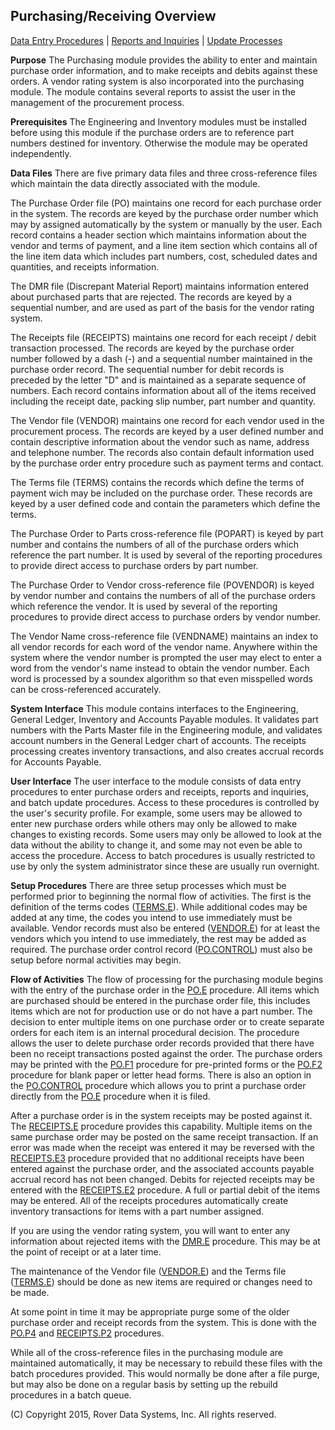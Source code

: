 ## Purchasing/Receiving Overview
<PageHeader />

[Data Entry Procedures](../assets/PUR-ENTRY/README.md) | [Reports and Inquiries](../assets/PUR-REPORT/README.md) | [Update Processes](../assets/PUR-PROCESS/README.md)

**Purpose**
The Purchasing module provides the ability to enter and maintain purchase
order information, and to make receipts and debits against these orders. A
vendor rating system is also incorporated into the purchasing module. The
module contains several reports to assist the user in the management of the
procurement process.

**Prerequisites**
The Engineering and Inventory modules must be installed before using this
module if the purchase orders are to reference part numbers destined for
inventory. Otherwise the module may be operated independently.

**Data Files**
There are five primary data files and three cross-reference files which
maintain the data directly associated with the module.

The Purchase Order file (PO) maintains one record for each purchase order in
the system. The records are keyed by the purchase order number which may by
assigned automatically by the system or manually by the user. Each record
contains a header section which maintains information about the vendor and
terms of payment, and a line item section which contains all of the line item
data which includes part numbers, cost, scheduled dates and quantities, and
receipts information.

The DMR file (Discrepant Material Report) maintains information entered about
purchased parts that are rejected. The records are keyed by a sequential
number, and are used as part of the basis for the vendor rating system.

The Receipts file (RECEIPTS) maintains one record for each receipt / debit
transaction processed. The records are keyed by the purchase order number
followed by a dash (-) and a sequential number maintained in the purchase
order record. The sequential number for debit records is preceded by the
letter "D" and is maintained as a separate sequence of numbers. Each record
contains information about all of the items received including the receipt
date, packing slip number, part number and quantity.

The Vendor file (VENDOR) maintains one record for each vendor used in the
procurement process. The records are keyed by a user defined number and
contain descriptive information about the vendor such as name, address and
telephone number. The records also contain default information used by the
purchase order entry procedure such as payment terms and contact.

The Terms file (TERMS) contains the records which define the terms of payment
wich may be included on the purchase order. These records are keyed by a user
defined code and contain the parameters which define the terms.

The Purchase Order to Parts cross-reference file (POPART) is keyed by part
number and contains the numbers of all of the purchase orders which reference
the part number. It is used by several of the reporting procedures to provide
direct access to purchase orders by part number.

The Purchase Order to Vendor cross-reference file (POVENDOR) is keyed by
vendor number and contains the numbers of all of the purchase orders which
reference the vendor. It is used by several of the reporting procedures to
provide direct access to purchase orders by vendor number.

The Vendor Name cross-reference file (VENDNAME) maintains an index to all
vendor records for each word of the vendor name. Anywhere within the system
where the vendor number is prompted the user may elect to enter a word from
the vendor's name instead to obtain the vendor number. Each word is processed
by a soundex algorithm so that even misspelled words can be cross-referenced
accurately.

**System Interface**
This module contains interfaces to the Engineering, General Ledger, Inventory
and Accounts Payable modules. It validates part numbers with the Parts Master
file in the Engineering module, and validates account numbers in the General
Ledger chart of accounts. The receipts processing creates inventory
transactions, and also creates accrual records for Accounts Payable.

**User Interface**
The user interface to the module consists of data entry procedures to enter
purchase orders and receipts, reports and inquiries, and batch update
procedures. Access to these procedures is controlled by the user's security
profile. For example, some users may be allowed to enter new purchase orders
while others may only be allowed to make changes to existing records. Some
users may only be allowed to look at the data without the ability to change
it, and some may not even be able to access the procedure. Access to batch
procedures is usually restricted to use by only the system administrator since
these are usually run overnight.

**Setup Procedures**
There are three setup processes which must be performed prior to beginning the
normal flow of activities. The first is the definition of the terms codes
([TERMS.E](../assets/TERMS-E/README.md)). While additional codes may be added at any time, the
codes you intend to use immediately must be available. Vendor records must
also be entered ([VENDOR.E](../assets/VENDOR-E/README.md)) for at least the vendors which you
intend to use immediately, the rest may be added as required. The purchase
order control record ([PO.CONTROL](../assets/PO-CONTROL/README.md)) must also be setup before
normal activities may begin.

**Flow of Activities**
The flow of processing for the purchasing module begins with the entry of the
purchase order in the [PO.E](../assets/PO-E/README.md) procedure. All items which are
purchased should be entered in the purchase order file, this includes items
which are not for production use or do not have a part number. The decision to
enter multiple items on one purchase order or to create separate orders for
each item is an internal procedural decision. The procedure allows the user to
delete purchase order records provided that there have been no receipt
transactions posted against the order. The purchase orders may be printed with
the [PO.F1](../assets/PO-F1/README.md) procedure for pre-printed forms or the
[PO.F2](../assets/PO-F2/README.md) procedure for blank paper or letter head forms. There is
also an option in the [PO.CONTROL](../assets/PO-CONTROL/README.md) procedure which allows you
to print a purchase order directly from the [PO.E](../assets/PO-E/README.md) procedure when it
is filed.

After a purchase order is in the system receipts may be posted against it. The
[RECEIPTS.E](../assets/RECEIPTS-E/README.md) procedure provides this capability. Multiple
items on the same purchase order may be posted on the same receipt
transaction. If an error was made when the receipt was entered it may be
reversed with the [RECEIPTS.E3](../assets/RECEIPTS-E3/README.md) procedure provided that no
additional receipts have been entered against the purchase order, and the
associated accounts payable accrual record has not been changed. Debits for
rejected receipts may be entered with the [RECEIPTS.E2](../assets/RECEIPTS-E2/README.md)
procedure. A full or partial debit of the items may be entered. All of the
receipts procedures automatically create inventory transactions for items with
a part number assigned.

If you are using the vendor rating system, you will want to enter any
information about rejected items with the [DMR.E](../assets/DMR-E/README.md) procedure. This
may be at the point of receipt or at a later time.

The maintenance of the Vendor file ([VENDOR.E](../assets/VENDOR-E/README.md)) and the Terms
file ([TERMS.E](../assets/TERMS-E/README.md)) should be done as new items are required or
changes need to be made.

At some point in time it may be appropriate purge some of the older purchase
order and receipt records from the system. This is done with the
[PO.P4](../assets/PO-P4/README.md) and [RECEIPTS.P2](../assets/RECEIPTS-P2/README.md) procedures.

While all of the cross-reference files in the purchasing module are maintained
automatically, it may be necessary to rebuild these files with the batch
procedures provided. This would normally be done after a file purge, but may
also be done on a regular basis by setting up the rebuild procedures in a
batch queue.

(C) Copyright 2015, Rover Data Systems, Inc.
All rights reserved.<br>
<badge text= "Version 8.10.57 " vertical="middle" />

<PageFooter />
